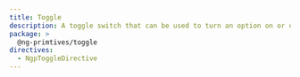 ```yaml
---
title: Toggle
description: A toggle switch that can be used to turn an option on or off.
package: >
  @ng-primtives/toggle
directives:
  - NgpToggleDirective
---
```

